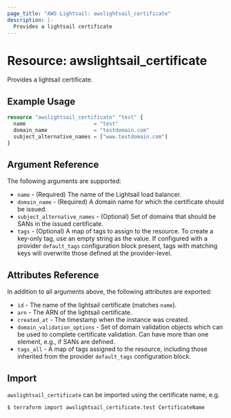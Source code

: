 ```yaml
---
page_title: "AWS Lightsail: awslightsail_certificate"
description: |-
  Provides a lightsail certificate
---
```


# Resource: awslightsail_certificate

Provides a lightsail certificate.

## Example Usage

```terraform
resource "awslightsail_certificate" "test" {
  name                      = "test"
  domain_name               = "testdomain.com"
  subject_alternative_names = ["www.testdomain.com"]
}
```

## Argument Reference

The following arguments are supported:

* `name` - (Required) The name of the Lightsail load balancer.
* `domain_name` - (Required) A domain name for which the certificate should be issued.
* `subject_alternative_names` - (Optional) Set of domains that should be SANs in the issued certificate.
* `tags` - (Optional) A map of tags to assign to the resource. To create a key-only tag, use an empty string as the value. If configured with a provider `default_tags` configuration block present, tags with matching keys will overwrite those defined at the provider-level.

## Attributes Reference

In addition to all arguments above, the following attributes are exported:

* `id` - The name of the lightsail certificate (matches `name`).
* `arn` - The ARN of the lightsail certificate.
* `created_at` - The timestamp when the instance was created.
* `domain_validation_options` - Set of domain validation objects which can be used to complete certificate validation. Can have more than one element, e.g., if SANs are defined.
* `tags_all` - A map of tags assigned to the resource, including those inherited from the provider `default_tags` configuration block.

## Import

`awslightsail_certificate` can be imported using the certificate name, e.g.

```shell
$ terraform import awslightsail_certificate.test CertificateName
```
